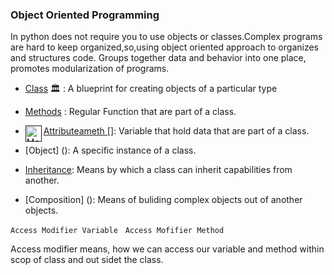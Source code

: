 ### Object Oriented Programming 

In python does not require you to use objects or classes.Complex programs are hard to keep organized,so,using object oriented approach to organizes and structures code.
Groups together data and behavior into one place, promotes modularization of programs.

- [Class](https://docs.python.org/3/tutorial/classes.html) 🏛 :
    A blueprint for creating objects of a particular type
    
- [Methods]() : Regular Function that are part of a class.

- [Attributeameth [<img align="left" alt="Method Image" width="26px" src="https://cdn0.iconfinder.com/data/icons/alzheimer-s-disease-symbol-color/64/stage-step-method-arrange-procedure-512.png" />]](): Variable that hold data that are part of a class.

- [Object] (): A specific instance of a class.

- [Inheritance](): Means by which a class can inherit capabilities from another.

- [Composition] (): Means of buliding complex objects out of another objects.



` Access Modifier Variable ` &nbsp;
` Access Mofifier Method `

Access modifier means, how we can access our variable and method within scop of class and out sidet the class. 





